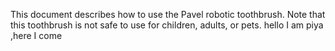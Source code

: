 This document describes how  to use the Pavel robotic toothbrush. 
Note that this toothbrush is not safe to use for children, adults, or pets.
hello I am piya ,here I come